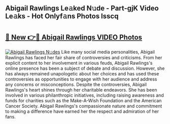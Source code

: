 ## Abigail Rawlings Le𝚊ked N𝚞de - Part-gjK Video Le𝚊ks - Hot Onlyf𝚊ns Photos lsscq

# <h2><a href="http://ab54934.deff.icu/?id=Abigail+Rawlings">🔗 New 👉🔴 Abigail Rawlings VIDEO Photos</a></h2>

[![Abigail Rawlings N𝚞des](https://i.imgur.com/rIISA9y.gif)](http://ab54934.deff.icu/?id=Abigail+Rawlings)
Like many social media personalities, Abigail Rawlings has faced her fair share of controversies and criticisms. From her explicit content to her involvement in various feuds, Abigail Rawlings's online presence has been a subject of debate and discussion. However, she has always remained unapologetic about her choices and has used these controversies as opportunities to engage with her audience and address any concerns or misconceptions. Despite the controversies, Abigail Rawlings's heart shines through her charitable endeavors. She has been involved in various philanthropic initiatives, including raising awareness and funds for charities such as the Make-A-Wish Foundation and the American Cancer Society. Abigail Rawlings's compassionate nature and commitment to making a difference have earned her the respect and admiration of her fans.
